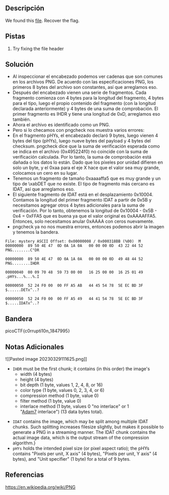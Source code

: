 ## Descripción
We found this [file](https://jupiter.challenges.picoctf.org/static/ab30fcb7d47364b4190a7d3d40edb551/mystery). Recover the flag.

## Pistas 
1. Try fixing the file header

## Solución
* Al inspeccionar el encabezado podemos ver cadenas que son comunes en los archivos PNG. De acuerdo con las especificaciones PNG, los primeros 8 bytes del archivo son constantes, así que arreglamos eso.
* Después del encabezado vienen una serie de fragmentos. Cada fragmento comienza con 4 bytes para la longitud del fragmento, 4 bytes para el tipo, luego el propio contenido del fragmento (con la longitud declarada anteriormente) y 4 bytes de una suma de comprobación. El primer fragmento es IHDR y tiene una longitud de 0xD, arreglamos eso también.
* Ahora el archivo es identificado como un PNG.
* Pero si lo checamos con pngcheck nos muestra varios errores:
* En el fragmento pHYs, el encabezado declaró 9 bytes, luego vienen 4 bytes del tipo (pHYs), luego nueve bytes del payload y 4 bytes del checksum. pngcheck dice que la suma de verificación esperada como se indica en el archivo (0x495224f0) no coincide con la suma de verificación calculada. Por lo tanto, la suma de comprobación está dañada o los datos lo están. Dado que los píxeles por unidad difieren en solo un byte, y el 0xaa para el eje X hace que el valor sea muy grande, colocamos un cero en su lugar.
* Tenemos un fragmento de tamaño 0xaaaaffa5 que es muy grande y un tipo de \xabDET que no existe. El tipo de fragmento más cercano es IDAT, así que arreglamos eso.
* El siguiente fragmento de IDAT está en el desplazamiento 0x10004. Contamos la longitud del primer fragmento IDAT a partir de 0x5B y necesitamos agregar otros 4 bytes adicionales para la suma de verificación. Por lo tanto, obtenemos la longitud de 0x10004 - 0x5B - 0x4 = 0xFFA5 que es buena ya que el valor original es 0xAAAAFFA5. Entonces, solo necesitamos anular 0xAAAA con ceros nuevamente.
* pngcheck ya no nos muestra errores, entonces podemos abrir la imagen y tenemos la bandera.
```
File: mystery ASCII Offset: 0x00000008 / 0x000318BB (%00)  M
00000000  89 50 4E 47  0D 0A 1A 0A   00 00 00 0D  43 22 44 52 PNG........C"DR

00000000  89 50 4E 47  0D 0A 1A 0A   00 00 00 0D  49 48 44 52 PNG........IHDR

00000040  00 09 70 48  59 73 00 00   16 25 00 00  16 25 01 49 .pHYs...%...%.I

00000050  52 24 F0 00  00 FF A5 AB   44 45 54 78  5E EC BD 3F $......DETx^..?

00000050  52 24 F0 00  00 FF A5 49   44 41 54 78  5E EC BD 3F $.....IDATx^..?
```

## Bandera
picoCTF{c0rrupti10n_1847995}

## Notas Adicionales
![[Pasted image 20230329111625.png]]
-   `IHDR` must be the first chunk; it contains (in this order) the image's
    -   width (4 bytes)
    -   height (4 bytes)
    -   bit depth (1 byte, values 1, 2, 4, 8, or 16)
    -   color type (1 byte, values 0, 2, 3, 4, or 6)
    -   compression method (1 byte, value 0)
    -   filter method (1 byte, value 0)
    -   interlace method (1 byte, values 0 "no interlace" or 1 "[Adam7](https://en.wikipedia.org/wiki/Adam7 "Adam7") interlace") (13 data bytes total).

*  `IDAT` contains the image, which may be split among multiple IDAT chunks. Such splitting increases filesize slightly, but makes it possible to generate a PNG in a streaming manner. The IDAT chunk contains the actual image data, which is the output stream of the compression algorithm.}
* `pHYs` holds the intended pixel size (or pixel aspect ratio); the pHYs contains "Pixels per unit, X axis" (4 bytes), "Pixels per unit, Y axis" (4 bytes), and "Unit specifier" (1 byte) for a total of 9 bytes.

## Referencias
https://en.wikipedia.org/wiki/PNG
